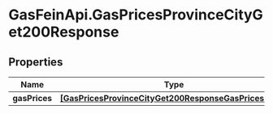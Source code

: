 # GasFeinApi.GasPricesProvinceCityGet200Response

## Properties

Name | Type | Description | Notes
------------ | ------------- | ------------- | -------------
**gasPrices** | [**[GasPricesProvinceCityGet200ResponseGasPricesInner]**](GasPricesProvinceCityGet200ResponseGasPricesInner.md) |  | [optional] 


